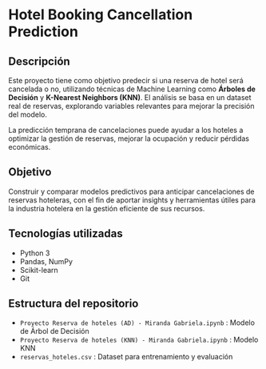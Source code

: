 # Hotel Booking Cancellation Prediction

## Descripción

Este proyecto tiene como objetivo predecir si una reserva de hotel será cancelada o no, utilizando técnicas de Machine Learning como **Árboles de Decisión** y **K-Nearest Neighbors (KNN)**. El análisis se basa en un dataset real de reservas, explorando variables relevantes para mejorar la precisión del modelo.

La predicción temprana de cancelaciones puede ayudar a los hoteles a optimizar la gestión de reservas, mejorar la ocupación y reducir pérdidas económicas.

## Objetivo

Construir y comparar modelos predictivos para anticipar cancelaciones de reservas hoteleras, con el fin de aportar insights y herramientas útiles para la industria hotelera en la gestión eficiente de sus recursos.

## Tecnologías utilizadas

- Python 3   
- Pandas, NumPy  
- Scikit-learn  
- Git  

## Estructura del repositorio

- `Proyecto Reserva de hoteles (AD) - Miranda Gabriela.ipynb` : Modelo de Árbol de Decisión  
- `Proyecto Reserva de hoteles (KNN) - Miranda Gabriela.ipynb` : Modelo KNN  
- `reservas_hoteles.csv` : Dataset para entrenamiento y evaluación  
